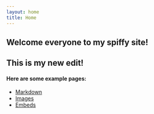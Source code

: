```yaml
---
layout: home
title: Home
---
```


## Welcome everyone to my spiffy site!

## This is my new edit!


#### Here are some example pages:

- [Markdown](02-markdown-examples)
- [Images](03-images-examples)
- [Embeds](04-embeds-examples)
